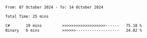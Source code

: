 <!--START_SECTION:waka-->

```txt
From: 07 October 2024 - To: 14 October 2024

Total Time: 25 mins

C#       19 mins         >>>>>>>>>>>>>>>>>>>------   75.18 %
Binary   6 mins          >>>>>>-------------------   24.82 %
```

<!--END_SECTION:waka-->
